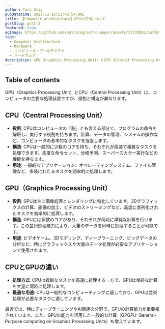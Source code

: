 ```yaml
---
author: Taro Gray
pubDatetime: 2023-11-16T11:42:54.00Z
title: 【Computer Architecture】GPUとCPUについて
postSlug: post-2
featured: true
ogImage: https://github.com/satnaing/astro-paper/assets/53733092/1ef0cf03-8137-4d67-ac81-84a032119e3a
tags:
  - Computer Architecture
  - hardware
  - コンピューターアーキテクチャ
  - ハードウェア
description: GPU（Graphics Processing Unit）とCPU（Central Processing Unit）は、コンピュータの主要な処理装置ですが、役割と構造が異なります。
---
```


## Table of contents

GPU（Graphics Processing Unit）とCPU（Central Processing Unit）は、コンピュータの主要な処理装置ですが、役割と構造が異なります。

## CPU（Central Processing Unit）

- **役割**: CPUはコンピュータの「脳」とも言える部分で、プログラムの命令を解釈し、実行する役割を持ちます。計算、データの管理、システムの操作など、コンピュータの基本的なタスクを担当します。
- **構造**: CPUは一般的に少数のコアを持ち、それぞれが高速で複雑なタスクを処理できます。高度な命令セット、分岐予測、スーパースカラー実行などの機能を持ちます。
- **用途**: 一般的なアプリケーション、オペレーティングシステム、ファイル管理など、多岐にわたるタスクを効率的に処理します。

## GPU（Graphics Processing Unit）

- **役割**: GPUは主に画像処理とレンダリングに特化しています。3Dグラフィックスの計算、画像の加工、ビデオのストリーミングなど、高度に並列化されたタスクを効率的に処理します。
- **構造**: GPUには多数のコアがあり、それぞれが同時に単純な計算を行います。この並列処理能力により、大量のデータを同時に処理することが可能です。
- **用途**: ビデオゲーム、3Dモデリング、ディープラーニング、ビッグデータの分析など、特にグラフィックスや大量のデータ処理が必要なアプリケーションで使用されます。

## CPUとGPUの違い

- **処理方式**: CPUは複雑なタスクを高速に処理する一方で、GPUは単純な計算を大量に同時に処理します。
- **最適な用途**: CPUは一般的なコンピューティングに適しており、GPUは並列処理が必要なタスクに適しています。

最近では、特にディープラーニングやAI関連の分野で、GPUの計算能力が重要視されています。また、GPUの能力を活用した一般的な計算（GPGPU: General-Purpose computing on Graphics Processing Units）も増えています。

